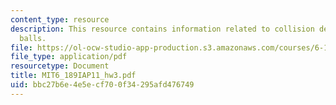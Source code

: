 ```yaml
---
content_type: resource
description: This resource contains information related to collision detection of
  balls.
file: https://ol-ocw-studio-app-production.s3.amazonaws.com/courses/6-189-a-gentle-introduction-to-programming-using-python-january-iap-2011/bbc27b6e4e5ecf700f34295afd476749_MIT6_189IAP11_hw3.pdf
file_type: application/pdf
resourcetype: Document
title: MIT6_189IAP11_hw3.pdf
uid: bbc27b6e-4e5e-cf70-0f34-295afd476749
---
```

